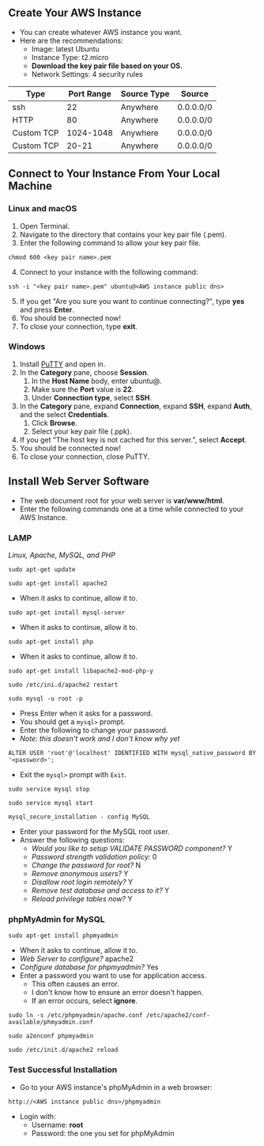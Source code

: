 ## Create Your AWS Instance

- You can create whatever AWS instance you want. 
- Here are the recommendations:
	- Image: latest Ubuntu
	- Instance Type: t2.micro
	- **Download the key pair file based on your OS.**
	- Network Settings: 4 security rules

| **Type**   | **Port Range** | **Source Type** | **Source** |
|------------|----------------|-----------------|------------|
| ssh        | 22             | Anywhere        | 0.0.0.0/0  |
| HTTP       | 80             | Anywhere        | 0.0.0.0/0  |
| Custom TCP | 1024-1048      | Anywhere        | 0.0.0.0/0  |
| Custom TCP | 20-21          | Anywhere        | 0.0.0.0/0  |

## Connect to Your Instance From Your Local Machine

### Linux and macOS
1. Open Terminal.
2. Navigate to the directory that contains your key pair file (.pem).
3. Enter the following command to allow your key pair file.
```
chmod 600 <key pair name>.pem
```
4. Connect to your instance with the following command:
```
ssh -i "<key pair name>.pem" ubuntu@<AWS instance public dns>
```
5. If you get "Are you sure you want to continue connecting?", type **yes** and press **Enter**.
6. You should be connected now!
7. To close your connection, type **exit**.

### Windows
1. Install [PuTTY](https://www.chiark.greenend.org.uk/~sgtatham/putty/) and open in.
2. In the **Category** pane, choose **Session**.
	1. In the **Host Name** body, enter ubuntu@<AWS instance public dns>.
	2. Make sure the **Port** value is **22**.
	3. Under **Connection type**, select **SSH**.
3. In the **Category** pane, expand **Connection**, expand **SSH**, expand **Auth**, and the select **Credentials**.
	1. Click **Browse**.
	2. Select your key pair file (.ppk).
4. If you get "The host key is not cached for this server.", select **Accept**.
5. You should be connected now!
6. To close your connection, close PuTTY.

## Install Web Server Software

- The web document root for your web server is **var/www/html**.
- Enter the following commands one at a time while connected to your AWS Instance.

### LAMP

*Linux, Apache, MySQL, and PHP*

```
sudo apt-get update
```

```
sudo apt-get install apache2
```
- When it asks to continue, allow it to.

```
sudo apt-get install mysql-server
```
- When it asks to continue, allow it to.

```
sudo apt-get install php
```
- When it asks to continue, allow it to.

```
sudo apt-get install libapache2-mod-php-y
```

```
sudo /etc/ini.d/apache2 restart
```

```
sudo mysql -u root -p
```
- Press Enter when it asks for a password.
- You should get a `mysql>` prompt.
- Enter the following to change your password.
- *Note: this doesn't work and I don't know why yet*
```
ALTER USER 'root'@'localhost' IDENTIFIED WITH mysql_native_password BY '<password>';
```
- Exit the `mysql>` prompt with `Exit`.

```
sudo service mysql stop
```

```
sudo service mysql start
```

```
mysql_secure_installation - config MySQL
```
- Enter your password for the MySQL root user.
- Answer the following questions:
	- *Would you like to setup VALIDATE PASSWORD component?* Y
	- *Password strength validation policy:* 0
	- *Change the password for root?* N
	- *Remove anonymous users?* Y
	- *Disallow root login remotely?* Y
	- *Remove test database and access to it?* Y
	- *Reload privilege tables now?* Y

### phpMyAdmin for MySQL

```
sudo apt-get install phpmyadmin
```
- When it asks to continue, allow it to.
- *Web Server to configure?* apache2
- *Configure database for phpmyadmin?* Yes
- Enter a password you want to use for application access.
	- This often causes an error.
	- I don't know how to ensure an error doesn't happen.
	- If an error occurs, select **ignore**.

```
sudo ln -s /etc/phpmyadmin/apache.conf /etc/apache2/conf-available/phmyadmin.conf
```

```
sudo a2enconf phpmyadmin
```

```
sudo /etc/init.d/apache2 reload
```

### Test Successful Installation

- Go to your AWS instance's phpMyAdmin in a web browser:
```
http://<AWS instance public dns>/phpmyadmin
```
- Login with:
	- Username: **root**
	- Password: the one you set for phpMyAdmin